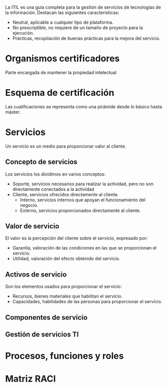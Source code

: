 La ITIL es una guía completa para la gestión de servicios de tecnologías de la información. Destacan las siguientes características:
- Neutral, aplicable a cualquier tipo de plataforma.
- No prescriptible, no requiere de un tamaño de proyecto para la ejecución.
- Prácticas, recopilación de buenas prácticas para la mejora del servicio.
# Organismos certificadores
Parte encargada de mantener la propiedad intelectual
# Esquema de certificación
Las cualificaciones se representa como una pirámide desde lo básico hasta máster.
# Servicios
Un servicio es un medio para proporcionar valor al cliente.
## Concepto de servicios
Los servicios los dividimos en varios conceptos:
- Soporte, servicios necesarios para realizar la actividad, pero no son directamente conectados a la actividad
- Cliente, servicios ofrecidos directamente al cliente.
	- Interno, servicios internos que apoyan el funcionamiento del negocio.
	- Externo, servicios proporcionados directamente al cliente.
## Valor de servicio
El valor es la percepción del cliente sobre el servicio, expresado por:
- Garantía, valoración de las condiciones en las que se proporcionan el servicio.
- Utilidad, valoración del efecto obtenido del servicio.
## Activos de servicio
Son los elementos usados para proporcionar el servicio:
- Recursos, bienes materiales que habilitan el servicio.
- Capacidades, habilidades de las personas para proporcionar el servicio.
## Componentes de servicio
## Gestión de servicios TI
# Procesos, funciones y roles
# Matriz RACI